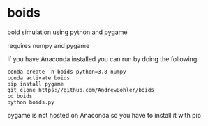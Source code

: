 # boids
boid simulation using python and pygame

requires numpy and pygame

If you have Anaconda installed you can run by doing the following:

```
conda create -n boids python=3.8 numpy
conda activate boids
pip install pygame
git clone https://github.com/AndrewBohler/boids
cd boids
python boids.py
```

pygame is not hosted on Anaconda so you have to install it with pip
